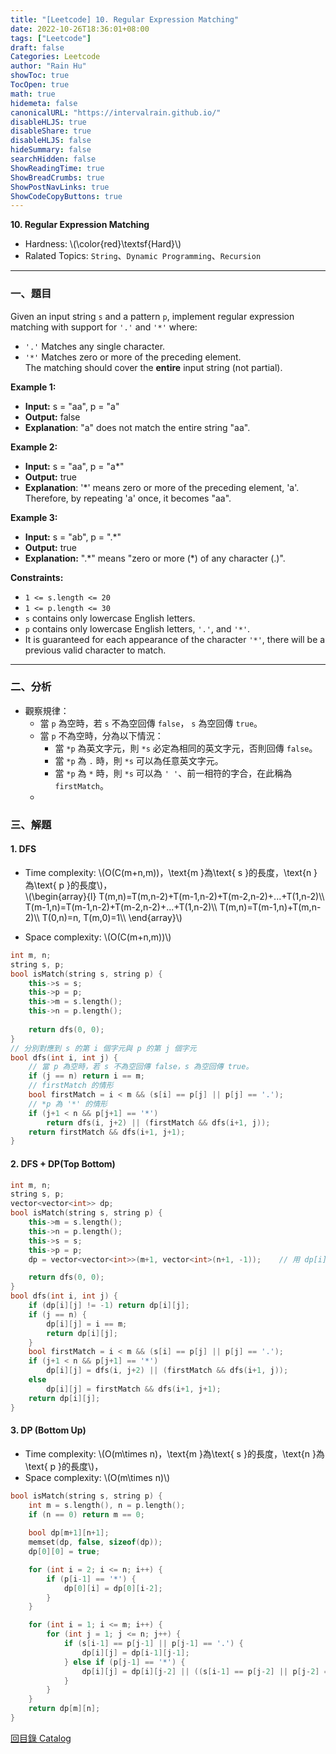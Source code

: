 ```yaml
---
title: "[Leetcode] 10. Regular Expression Matching"
date: 2022-10-26T18:36:01+08:00
tags: ["Leetcode"]
draft: false
Categories: Leetcode
author: "Rain Hu"
showToc: true
TocOpen: true
math: true
hidemeta: false
canonicalURL: "https://intervalrain.github.io/"
disableHLJS: true
disableShare: true
disableHLJS: false
hideSummary: false
searchHidden: false
ShowReadingTime: true
ShowBreadCrumbs: true
ShowPostNavLinks: true
ShowCodeCopyButtons: true
---
```

**10. Regular Expression Matching**
+ Hardness: \\(\color{red}\textsf{Hard}\\)
+ Ralated Topics: `String`、`Dynamic Programming`、`Recursion`
---
### 一、題目
Given an input string `s` and a pattern `p`, implement regular expression matching with support for `'.'` and `'*'` where:  
+ `'.'` Matches any single character.  
+ `'*'` Matches zero or more of the preceding element.  
The matching should cover the **entire** input string (not partial).

**Example 1:**  
+ **Input:** s = "aa", p = "a"  
+ **Output:** false  
+ **Explanation**: "a" does not match the entire string "aa".  

**Example 2:**
+ **Input:** s = "aa", p = "a*"  
+ **Output:** true  
+ **Explanation**: '*' means zero or more of the preceding element, 'a'. Therefore, by repeating 'a' once, it becomes "aa".  

**Example 3:**  
+ **Input:** s = "ab", p = ".*"  
+ **Output:** true  
+ **Explanation:** ".\*" means "zero or more (\*) of any character (.)".


**Constraints:**
+ `1 <= s.length <= 20`
+ `1 <= p.length <= 30`
+ `s` contains only lowercase English letters.
+ `p` contains only lowercase English letters, `'.'`, and `'*'`.
+ It is guaranteed for each appearance of the character `'*'`, there will be a previous valid character to match.

---

### 二、分析
+ 觀察規律：
    + 當 `p` 為空時，若 `s` 不為空回傳 `false`， `s` 為空回傳 `true`。
    + 當 `p` 不為空時，分為以下情況：
        + 當 `*p` 為英文字元，則 `*s` 必定為相同的英文字元，否則回傳 `false`。
        + 當 `*p` 為 `.` 時，則 `*s` 可以為任意英文字元。
        + 當 `*p` 為 `*` 時，則 `*s` 可以為 `' '`、前一相符的字合，在此稱為 `firstMatch`。 
    + 

### 三、解題
#### 1. DFS
+ Time complexity: \\(O(C(m+n,m))，\text{m }為\text{ s }的長度，\text{n }為\text{ p }的長度\\)，  
\\(\begin{array}{l}
    T(m,n)=T(m,n-2)+T(m-1,n-2)+T(m-2,n-2)+...+T(1,n-2)\\\\
    T(m-1,n)=T(m-1,n-2)+T(m-2,n-2)+...+T(1,n-2)\\\\
    T(m,n)=T(m-1,n)+T(m,n-2)\\\\
    T(0,n)=n, T(m,0)=1\\\\
\end{array}\\)

+ Space complexity: \\(O(C(m+n,m))\\)
```C++
int m, n;
string s, p;
bool isMatch(string s, string p) {
    this->s = s;
    this->p = p;
    this->m = s.length();
    this->n = p.length();
    
    return dfs(0, 0);
}
// 分別對應到 s 的第 i 個字元與 p 的第 j 個字元
bool dfs(int i, int j) {
    // 當 p 為空時，若 s 不為空回傳 false，s 為空回傳 true。
    if (j == n) return i == m;
    // firstMatch 的情形
    bool firstMatch = i < m && (s[i] == p[j] || p[j] == '.');
    // *p 為 '*' 的情形
    if (j+1 < n && p[j+1] == '*')
        return dfs(i, j+2) || (firstMatch && dfs(i+1, j));
    return firstMatch && dfs(i+1, j+1);    
}
```
#### 2. DFS + DP(Top Bottom)
```C++
int m, n;
string s, p;
vector<vector<int>> dp;
bool isMatch(string s, string p) {
    this->m = s.length();
    this->n = p.length();
    this->s = s;
    this->p = p;
    dp = vector<vector<int>>(m+1, vector<int>(n+1, -1));    // 用 dp[i][j] 記錄 s 前進 i 位與 p 前進 j 位的狀況

    return dfs(0, 0);
}
bool dfs(int i, int j) {
    if (dp[i][j] != -1) return dp[i][j];
    if (j == n) {
        dp[i][j] = i == m;
        return dp[i][j];
    }
    bool firstMatch = i < m && (s[i] == p[j] || p[j] == '.');
    if (j+1 < n && p[j+1] == '*')
        dp[i][j] = dfs(i, j+2) || (firstMatch && dfs(i+1, j));
    else 
        dp[i][j] = firstMatch && dfs(i+1, j+1);
    return dp[i][j];
}
``` 

#### 3. DP (Bottom Up)
+ Time complexity: \\(O(m\times n)，\text{m }為\text{ s }的長度，\text{n }為\text{ p }的長度\\)，
+ Space complexity: \\(O(m\times n)\\)
```C++
bool isMatch(string s, string p) {
    int m = s.length(), n = p.length();
    if (n == 0) return m == 0;
    
    bool dp[m+1][n+1];
    memset(dp, false, sizeof(dp));
    dp[0][0] = true;

    for (int i = 2; i <= n; i++) {
        if (p[i-1] == '*') {
            dp[0][i] = dp[0][i-2];
        }
    }

    for (int i = 1; i <= m; i++) {
        for (int j = 1; j <= n; j++) {
            if (s[i-1] == p[j-1] || p[j-1] == '.') {
                dp[i][j] = dp[i-1][j-1];
            } else if (p[j-1] == '*') {
                dp[i][j] = dp[i][j-2] || ((s[i-1] == p[j-2] || p[j-2] == '.') && dp[i-1][j]);
            }
        }
    }
    return dp[m][n];
}
```

[回目錄 Catalog](/posts/leetcode)